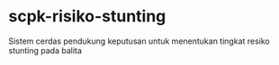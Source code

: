 # scpk-risiko-stunting
Sistem cerdas pendukung keputusan untuk menentukan tingkat resiko stunting pada balita
